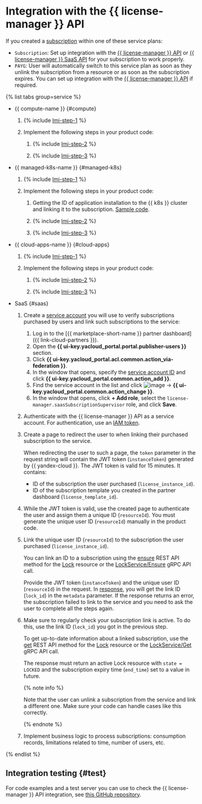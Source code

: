# Integration with the {{ license-manager }} API

If you created a [subscription](../concepts/subscription.md) within one of these service plans:
* `Subscription`: Set up integration with the [{{ license-manager }} API](../license-manager/api-ref/quickstart.md) or [{{ license-manager }} SaaS API](../license-manager/saas/api-ref/quickstart.md) for your subscription to work properly.
* `PAYG`: User will automatically switch to this service plan as soon as they unlink the subscription from a resource or as soon as the subscription expires. You can set up integration with the [{{ license-manager }} API](../license-manager/api-ref/quickstart.md) if required.

{% list tabs group=service %}

- {{ compute-name }} {#compute}

    1. {% include [lmi-step-1](../../_includes/marketplace/lmi-step-1.md) %}

    1. Implement the following steps in your product code:

        1. {% include [lmi-step-2](../../_includes/marketplace/lmi-step-2.md) %}

        1. {% include [lmi-step-3](../../_includes/marketplace/lmi-step-3.md) %}

- {{ managed-k8s-name }} {#managed-k8s}

    1. {% include [lmi-step-1](../../_includes/marketplace/lmi-step-1.md) %}

    1. Implement the following steps in your product code:

        1. Getting the ID of application installation to the {{ k8s }} cluster and linking it to the subscription. [Sample code](https://github.com/yandex-cloud-examples/yc-marketplace-k8s-check-licenses/tree/main).

        1. {% include [lmi-step-2](../../_includes/marketplace/lmi-step-2.md) %}

        1. {% include [lmi-step-3](../../_includes/marketplace/lmi-step-3.md) %}

- {{ cloud-apps-name }} {#cloud-apps}

    1. {% include [lmi-step-1](../../_includes/marketplace/lmi-step-1.md) %}

    1. Implement the following steps in your product code:

        1. {% include [lmi-step-2](../../_includes/marketplace/lmi-step-2.md) %}

        1. {% include [lmi-step-3](../../_includes/marketplace/lmi-step-3.md) %}

- SaaS {#saas}
    
    1. Create a [service account](../../iam/concepts/users/service-accounts.md) you will use to verify subscriptions purchased by users and link such subscriptions to the service:
        1. Log in to the [{{ marketplace-short-name }} partner dashboard]({{ link-cloud-partners }}).
        1. Open the **{{ ui-key.yacloud_portal.portal.publisher-users }}** section.
        1. Click **{{ ui-key.yacloud_portal.acl.common.action_via-federation }}**.
        1. In the window that opens, specify the [service account ID](../../iam/operations/sa/get-id.md) and click **{{ ui-key.yacloud_portal.common.action_add }}**.
        1. Find the service account in the list and click ![image](../../_assets/marketplace/three_dots.png) → **{{ ui-key.yacloud_portal.common.action_change }}**.
        1. In the window that opens, click **+ Add role**, select the `license-manager.saasSubscriptionSupervisor` role, and click **Save**.
    
    1. Authenticate with the {{ license-manager }} API as a service account. For authentication, use an [IAM token](../../iam/concepts/authorization/iam-token.md).

    1. Create a page to redirect the user to when linking their purchased subscription to the service.

        When redirecting the user to such a page, the `token` parameter in the request string will contain the JWT token (`instanceToken`) generated by {{ yandex-cloud }}. The JWT token is valid for 15 minutes. It contains:
        * ID of the subscription the user purchased (`license_instance_id`).
        * ID of the subscription template you created in the partner dashboard (`license_template_id`).

    1. While the JWT token is valid, use the created page to authenticate the user and assign them a unique ID (`resourceId`). You must generate the unique user ID (`resourceId`) manually in the product code.

    1. Link the unique user ID (`resourceId`) to the subscription the user purchased (`license_instance_id`).

        You can link an ID to a subscription using the [ensure](../license-manager/saas/api-ref/Lock/ensure.md) REST API method for the [Lock](../license-manager/saas/api-ref/Lock/index.md) resource or the [LockService/Ensure](../license-manager/saas/api-ref/grpc/Lock/ensure.md) gRPC API call.

        Provide the JWT token (`instanceToken`) and the unique user ID (`resourceId`) in the request. In [response](../license-manager/saas/api-ref/Lock/ensure.md#yandex.cloud.operation.Operation), you will get the link ID (`lock_id`) in the `metadata` parameter. If the response returns an error, the subscription failed to link to the service and you need to ask the user to complete all the steps again.

    1. Make sure to regularly check your subscription link is active. To do this, use the link ID (`lock_id`) you got in the previous step.

       To get up-to-date information about a linked subscription, use the [get](../license-manager/saas/api-ref/Lock/get.md) REST API method for the [Lock](../license-manager/saas/api-ref/Lock/index.md) resource or the [LockService/Get](../license-manager/saas/api-ref/grpc/Lock/get.md) gRPC API call.

       The response must return an active Lock resource with `state = LOCKED` and the subscription expiry time (`end_time`) set to a value in future.

       {% note info %}

       Note that the user can unlink a subscription from the service and link a different one. Make sure your code can handle cases like this correctly.

       {% endnote %}

    1. Implement business logic to process subscriptions: consumption records, limitations related to time, number of users, etc.

{% endlist %}

## Integration testing {#test}

For code examples and a test server you can use to check the {{ license-manager }} API integration, see [this GitHub repository](https://github.com/yandex-cloud-examples/yc-marketplace-api-usage-examples/blob/main/licensemanager/README.md).
